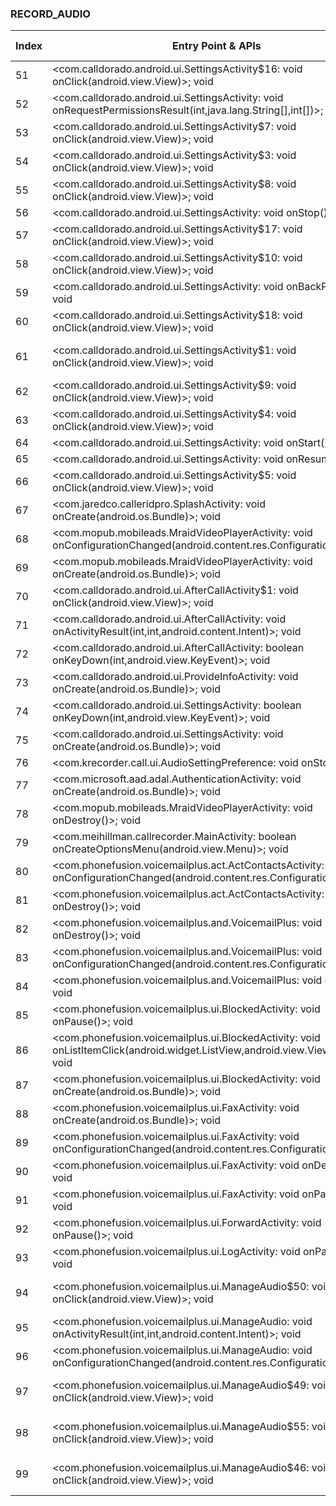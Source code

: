 ### RECORD_AUDIO
| Index | Entry Point & APIs | Screen shot | Resource id | Label |
| ------------- | ------------- | ------------- |-------------|-------------|
| 51 | <com.calldorado.android.ui.SettingsActivity$16: void onClick(android.view.View)>; void <init> | ![](F:\COSMOS\output\py\Play_win8\Communication\com.jaredco.calleridpro\com.calldorado.android.ui.SettingsActivity.png) |  | T |
| 52 | <com.calldorado.android.ui.SettingsActivity: void onRequestPermissionsResult(int,java.lang.String[],int[])>; void <init> | ![](F:\COSMOS\output\py\Play_win8\Communication\embware.phoneblocker\com.calldorado.android.ui.SettingsActivity.png) |  | T |
| 53 | <com.calldorado.android.ui.SettingsActivity$7: void onClick(android.view.View)>; void <init> | ![](F:\COSMOS\output\py\Play_win8\Communication\embware.phoneblocker\com.calldorado.android.ui.SettingsActivity.png) |  | T |
| 54 | <com.calldorado.android.ui.SettingsActivity$3: void onClick(android.view.View)>; void <init> | ![](F:\COSMOS\output\py\Play_win8\Communication\embware.phoneblocker\com.calldorado.android.ui.SettingsActivity.png) |  | T |
| 55 | <com.calldorado.android.ui.SettingsActivity$8: void onClick(android.view.View)>; void <init> | ![](F:\COSMOS\output\py\Play_win8\Communication\embware.phoneblocker\com.calldorado.android.ui.SettingsActivity.png) |  | T |
| 56 | <com.calldorado.android.ui.SettingsActivity: void onStop()>; void <init> | ![](F:\COSMOS\output\py\Play_win8\Communication\embware.phoneblocker\com.calldorado.android.ui.SettingsActivity.png) |  | T |
| 57 | <com.calldorado.android.ui.SettingsActivity$17: void onClick(android.view.View)>; void <init> | ![](F:\COSMOS\output\py\Play_win8\Communication\com.jaredco.calleridpro\com.calldorado.android.ui.SettingsActivity.png) |  | T |
| 58 | <com.calldorado.android.ui.SettingsActivity$10: void onClick(android.view.View)>; void <init> | ![](F:\COSMOS\output\py\Play_win8\Communication\embware.phoneblocker\com.calldorado.android.ui.SettingsActivity.png) |  | T |
| 59 | <com.calldorado.android.ui.SettingsActivity: void onBackPressed()>; void <init> | ![](F:\COSMOS\output\py\Play_win8\Communication\embware.phoneblocker\com.calldorado.android.ui.SettingsActivity.png) |  | T |
| 60 | <com.calldorado.android.ui.SettingsActivity$18: void onClick(android.view.View)>; void <init> | ![](F:\COSMOS\output\py\Play_win8\Communication\com.jaredco.calleridpro\com.calldorado.android.ui.SettingsActivity.png) |  | T |
| 61 | <com.calldorado.android.ui.SettingsActivity$1: void onClick(android.view.View)>; void <init> | ![](F:\COSMOS\output\py\Play_win8\Communication\embware.phoneblocker\com.calldorado.android.ui.SettingsActivity.png) | {'8000': <sensitive_component.SensitiveComponent.SensitiveView object at 0x000001AB4A3147F0>} | D |
| 62 | <com.calldorado.android.ui.SettingsActivity$9: void onClick(android.view.View)>; void <init> | ![](F:\COSMOS\output\py\Play_win8\Communication\embware.phoneblocker\com.calldorado.android.ui.SettingsActivity.png) |  | T |
| 63 | <com.calldorado.android.ui.SettingsActivity$4: void onClick(android.view.View)>; void <init> | ![](F:\COSMOS\output\py\Play_win8\Communication\com.jaredco.calleridpro\com.calldorado.android.ui.SettingsActivity.png) |  | T |
| 64 | <com.calldorado.android.ui.SettingsActivity: void onStart()>; void <init> | ![](F:\COSMOS\output\py\Play_win8\Communication\embware.phoneblocker\com.calldorado.android.ui.SettingsActivity.png) |  | T |
| 65 | <com.calldorado.android.ui.SettingsActivity: void onResume()>; void <init> | ![](F:\COSMOS\output\py\Play_win8\Communication\embware.phoneblocker\com.calldorado.android.ui.SettingsActivity.png) |  | T |
| 66 | <com.calldorado.android.ui.SettingsActivity$5: void onClick(android.view.View)>; void <init> | ![](F:\COSMOS\output\py\Play_win8\Communication\embware.phoneblocker\com.calldorado.android.ui.SettingsActivity.png) |  | T |
| 67 | <com.jaredco.calleridpro.SplashActivity: void onCreate(android.os.Bundle)>; void <init> | ![](F:\COSMOS\output\py\Play_win8\Communication\com.jaredco.calleridpro\com.jaredco.calleridpro.SplashActivity.png) |  | T |
| 68 | <com.mopub.mobileads.MraidVideoPlayerActivity: void onConfigurationChanged(android.content.res.Configuration)>; void <init> | ![](F:\COSMOS\output\py\Play_win8\Communication\com.jaredco.calleridpro\com.mopub.mobileads.MraidVideoPlayerActivity.png) |  | F |
| 69 | <com.mopub.mobileads.MraidVideoPlayerActivity: void onCreate(android.os.Bundle)>; void <init> | ![](F:\COSMOS\output\py\Play_win8\Communication\embware.phoneblocker\com.mopub.mobileads.MraidVideoPlayerActivity.png) |  | F |
| 70 | <com.calldorado.android.ui.AfterCallActivity$1: void onClick(android.view.View)>; void <init> | ![](F:\COSMOS\output\py\Play_win8\Communication\com.killermobile.totalrecall\com.calldorado.android.ui.AfterCallActivity.png) | T | |
| 71 | <com.calldorado.android.ui.AfterCallActivity: void onActivityResult(int,int,android.content.Intent)>; void <init> | ![](F:\COSMOS\output\py\Play_win8\Communication\com.killermobile.totalrecall\com.calldorado.android.ui.AfterCallActivity.png) |  | T |
| 72 | <com.calldorado.android.ui.AfterCallActivity: boolean onKeyDown(int,android.view.KeyEvent)>; void <init> | ![](F:\COSMOS\output\py\Play_win8\Communication\com.killermobile.totalrecall\com.calldorado.android.ui.AfterCallActivity.png) |  | T |
| 73 | <com.calldorado.android.ui.ProvideInfoActivity: void onCreate(android.os.Bundle)>; void <init> | ![](F:\COSMOS\output\py\Play_win8\Communication\com.killermobile.totalrecall\com.calldorado.android.ui.ProvideInfoActivity.png) |  | T |
| 74 | <com.calldorado.android.ui.SettingsActivity: boolean onKeyDown(int,android.view.KeyEvent)>; void <init> | ![](F:\COSMOS\output\py\Play_win8\Communication\com.killermobile.totalrecall\com.calldorado.android.ui.SettingsActivity.png) |  | T |
| 75 | <com.calldorado.android.ui.SettingsActivity: void onCreate(android.os.Bundle)>; void <init> | ![](F:\COSMOS\output\py\Play_win8\Communication\com.killermobile.totalrecall\com.calldorado.android.ui.SettingsActivity.png) |  | T |
| 76 | <com.krecorder.call.ui.AudioSettingPreference: void onStop()>; void <init> | ![](F:\COSMOS\output\py\Play_win8\Communication\com.killermobile.totalrecall\com.krecorder.call.ui.AudioSettingPreference.png) |  | T |
| 77 | <com.microsoft.aad.adal.AuthenticationActivity: void onCreate(android.os.Bundle)>; void <init> | ![](F:\COSMOS\output\py\Play_win8\Communication\com.killermobile.totalrecall\com.microsoft.aad.adal.AuthenticationActivity.png) |  | T |
| 78 | <com.mopub.mobileads.MraidVideoPlayerActivity: void onDestroy()>; void <init> | ![](F:\COSMOS\output\py\Play_win8\Communication\embware.phoneblocker\com.mopub.mobileads.MraidVideoPlayerActivity.png) |  | F |
| 79 | <com.meihillman.callrecorder.MainActivity: boolean onCreateOptionsMenu(android.view.Menu)>; void <init> | ![](F:\COSMOS\output\py\Play_win8\Communication\com.meihillman.callrecorder\com.meihillman.callrecorder.MainActivity.png) |  | |
| 80 | <com.phonefusion.voicemailplus.act.ActContactsActivity: void onConfigurationChanged(android.content.res.Configuration)>; void <init> | ![](F:\COSMOS\output\py\Play_win8\Communication\com.phonefusion.voicemailplus.and\com.phonefusion.voicemailplus.act.ActContactsActivity.png) |  | |
| 81 | <com.phonefusion.voicemailplus.act.ActContactsActivity: void onDestroy()>; void <init> | ![](F:\COSMOS\output\py\Play_win8\Communication\com.phonefusion.voicemailplus.and\com.phonefusion.voicemailplus.act.ActContactsActivity.png) |  | |
| 82 | <com.phonefusion.voicemailplus.and.VoicemailPlus: void onDestroy()>; void <init> | ![](F:\COSMOS\output\py\Play_win8\Communication\com.phonefusion.voicemailplus.and\com.phonefusion.voicemailplus.and.VoicemailPlus.png) |  | |
| 83 | <com.phonefusion.voicemailplus.and.VoicemailPlus: void onConfigurationChanged(android.content.res.Configuration)>; void <init> | ![](F:\COSMOS\output\py\Play_win8\Communication\com.phonefusion.voicemailplus.and\com.phonefusion.voicemailplus.and.VoicemailPlus.png) |  | |
| 84 | <com.phonefusion.voicemailplus.and.VoicemailPlus: void onStop()>; void <init> | ![](F:\COSMOS\output\py\Play_win8\Communication\com.phonefusion.voicemailplus.and\com.phonefusion.voicemailplus.and.VoicemailPlus.png) |  | |
| 85 | <com.phonefusion.voicemailplus.ui.BlockedActivity: void onPause()>; void <init> | ![](F:\COSMOS\output\py\Play_win8\Communication\com.phonefusion.voicemailplus.and\com.phonefusion.voicemailplus.ui.BlockedActivity.png) |  | |
| 86 | <com.phonefusion.voicemailplus.ui.BlockedActivity: void onListItemClick(android.widget.ListView,android.view.View,int,long)>; void <init> | ![](F:\COSMOS\output\py\Play_win8\Communication\com.phonefusion.voicemailplus.and\com.phonefusion.voicemailplus.ui.BlockedActivity.png) |  | |
| 87 | <com.phonefusion.voicemailplus.ui.BlockedActivity: void onCreate(android.os.Bundle)>; void <init> | ![](F:\COSMOS\output\py\Play_win8\Communication\com.phonefusion.voicemailplus.and\com.phonefusion.voicemailplus.ui.BlockedActivity.png) |  | |
| 88 | <com.phonefusion.voicemailplus.ui.FaxActivity: void onCreate(android.os.Bundle)>; void <init> | ![](F:\COSMOS\output\py\Play_win8\Communication\com.phonefusion.voicemailplus.and\com.phonefusion.voicemailplus.ui.FaxActivity.png) |  | |
| 89 | <com.phonefusion.voicemailplus.ui.FaxActivity: void onConfigurationChanged(android.content.res.Configuration)>; void <init> | ![](F:\COSMOS\output\py\Play_win8\Communication\com.phonefusion.voicemailplus.and\com.phonefusion.voicemailplus.ui.FaxActivity.png) |  | |
| 90 | <com.phonefusion.voicemailplus.ui.FaxActivity: void onDestroy()>; void <init> | ![](F:\COSMOS\output\py\Play_win8\Communication\com.phonefusion.voicemailplus.and\com.phonefusion.voicemailplus.ui.FaxActivity.png) |  | |
| 91 | <com.phonefusion.voicemailplus.ui.FaxActivity: void onPause()>; void <init> | ![](F:\COSMOS\output\py\Play_win8\Communication\com.phonefusion.voicemailplus.and\com.phonefusion.voicemailplus.ui.FaxActivity.png) |  | |
| 92 | <com.phonefusion.voicemailplus.ui.ForwardActivity: void onPause()>; void <init> | ![](F:\COSMOS\output\py\Play_win8\Communication\com.phonefusion.voicemailplus.and\com.phonefusion.voicemailplus.ui.ForwardActivity.png) |  | |
| 93 | <com.phonefusion.voicemailplus.ui.LogActivity: void onPause()>; void <init> | ![](F:\COSMOS\output\py\Play_win8\Communication\com.phonefusion.voicemailplus.and\com.phonefusion.voicemailplus.ui.LogActivity.png) |  | |
| 94 | <com.phonefusion.voicemailplus.ui.ManageAudio$50: void onClick(android.view.View)>; void <init> | ![](F:\COSMOS\output\py\Play_win8\Communication\com.phonefusion.voicemailplus.and\com.phonefusion.voicemailplus.ui.ManageAudio.png) | {'2131624162': <sensitive_component.SensitiveComponent.SensitiveView object at 0x000001AB4A433D68>} | |
| 95 | <com.phonefusion.voicemailplus.ui.ManageAudio: void onActivityResult(int,int,android.content.Intent)>; void <init> | ![](F:\COSMOS\output\py\Play_win8\Communication\com.phonefusion.voicemailplus.and\com.phonefusion.voicemailplus.ui.ManageAudio.png) |  | |
| 96 | <com.phonefusion.voicemailplus.ui.ManageAudio: void onConfigurationChanged(android.content.res.Configuration)>; void <init> | ![](F:\COSMOS\output\py\Play_win8\Communication\com.phonefusion.voicemailplus.and\com.phonefusion.voicemailplus.ui.ManageAudio.png) |  | |
| 97 | <com.phonefusion.voicemailplus.ui.ManageAudio$49: void onClick(android.view.View)>; void <init> | ![](F:\COSMOS\output\py\Play_win8\Communication\com.phonefusion.voicemailplus.and\com.phonefusion.voicemailplus.ui.ManageAudio.png) | {'2131624156': <sensitive_component.SensitiveComponent.SensitiveView object at 0x000001AB4A433F28>} | |
| 98 | <com.phonefusion.voicemailplus.ui.ManageAudio$55: void onClick(android.view.View)>; void <init> | ![](F:\COSMOS\output\py\Play_win8\Communication\com.phonefusion.voicemailplus.and\com.phonefusion.voicemailplus.ui.ManageAudio.png) | {'2131624036': <sensitive_component.SensitiveComponent.SensitiveView object at 0x000001AB4A433FD0>} | |
| 99 | <com.phonefusion.voicemailplus.ui.ManageAudio$46: void onClick(android.view.View)>; void <init> | ![](F:\COSMOS\output\py\Play_win8\Communication\com.phonefusion.voicemailplus.and\com.phonefusion.voicemailplus.ui.ManageAudio.png) | {'2131624159': <sensitive_component.SensitiveComponent.SensitiveView object at 0x000001AB4A4260B8>} | |

